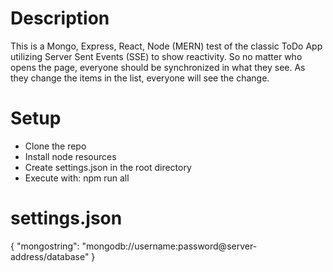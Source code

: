 # Description
This is a Mongo, Express, React, Node (MERN) test of the classic ToDo App utilizing Server Sent Events (SSE) to show reactivity. So no matter who opens the page, everyone should be synchronized in what they see. As they change the items in the list, everyone will see the change. 

# Setup
* Clone the repo
* Install node resources
* Create settings.json in the root directory
* Execute with: npm run all

# settings.json
{
    "mongostring": "mongodb://username:password@server-address/database"
}